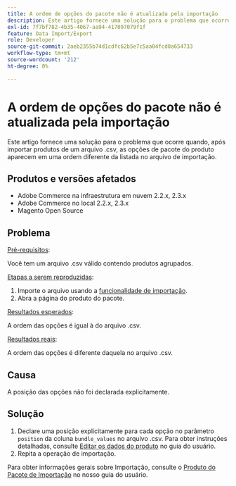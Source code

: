 ```yaml
---
title: A ordem de opções do pacote não é atualizada pela importação
description: Este artigo fornece uma solução para o problema que ocorre quando, após importar produtos de um arquivo .csv, as opções de pacote do produto aparecem em uma ordem diferente da listada no arquivo de importação.
exl-id: 7f7bf782-4b35-4067-aa94-417097079f1f
feature: Data Import/Export
role: Developer
source-git-commit: 2aeb2355b74d1cdfc62b5e7c5aa04fcd0a654733
workflow-type: tm+mt
source-wordcount: '212'
ht-degree: 0%

---
```


# A ordem de opções do pacote não é atualizada pela importação

Este artigo fornece uma solução para o problema que ocorre quando, após importar produtos de um arquivo .csv, as opções de pacote do produto aparecem em uma ordem diferente da listada no arquivo de importação.

## Produtos e versões afetados

* Adobe Commerce na infraestrutura em nuvem 2.2.x, 2.3.x
* Adobe Commerce no local 2.2.x, 2.3.x
* Magento Open Source

## Problema

<u>Pré-requisitos</u>:

Você tem um arquivo .csv válido contendo produtos agrupados.

<u>Etapas a serem reproduzidas</u>:

1. Importe o arquivo usando a [funcionalidade de importação](https://experienceleague.adobe.com/pt-br/docs/commerce-admin/systems/data-transfer/import/data-import).
1. Abra a página do produto do pacote.

<u>Resultados esperados</u>:

A ordem das opções é igual à do arquivo .csv.

<u>Resultados reais</u>:

A ordem das opções é diferente daquela no arquivo .csv.

## Causa

A posição das opções não foi declarada explicitamente.

## Solução

1. Declare uma posição explicitamente para cada opção no parâmetro `position` da coluna `bundle_values` no arquivo .csv. Para obter instruções detalhadas, consulte [Editar os dados do produto](https://experienceleague.adobe.com/pt-br/docs/commerce-admin/systems/data-transfer/examples/data-transfer-bundle-products#method-2-edit-the-product-data) no guia do usuário.
1. Repita a operação de importação.

Para obter informações gerais sobre Importação, consulte o [Produto do Pacote de Importação](https://experienceleague.adobe.com/pt-br/docs/commerce-admin/systems/data-transfer/examples/data-transfer-bundle-products) no nosso guia do usuário.
